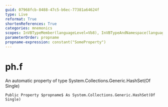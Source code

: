```yaml
---
guid: 07968fcb-8488-47c5-b6ec-77381a64624f
type: Live
reformat: True
shortenReferences: True
categories: mnemonics
scopes: InVBTypeMember(languageLevel=Vb8), InVBTypeAndNamespace(languageLevel=Vb8)
parameterOrder: propname
propname-expression: constant("SomeProperty")
---
```


# ph.f

An automatic property of type System.Collections.Generic.HashSet(Of Single)

```
Public Property $propname$ As System.Collections.Generic.HashSet(Of Single)
```
